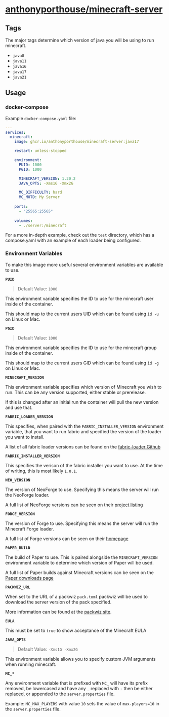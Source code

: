 # [anthonyporthouse/minecraft-server](https://github.com/anthonyporthouse/minecraft-server)

## Tags

The major tags determine which version of java you will be using to run minecraft.

- `java8`
- `java11`
- `java16`
- `java17`
- `java21`

## Usage

### docker-compose

Example `docker-compose.yaml` file:

```yaml
---
services:
  minecraft:
    image: ghcr.io/anthonyporthouse/minecraft-server:java17

    restart: unless-stopped

    environment:
      PUID: 1000
      PGID: 1000

      MINECRAFT_VERSION: 1.20.2
      JAVA_OPTS: -Xms1G -Xmx2G

      MC_DIFFICULTY: hard
      MC_MOTD: My Server
    
    ports:
      - "25565:25565"
    
    volumes:
      - ./server:/minecraft

```

For a more in-depth example, check out the `test` directory, which has a compose.yaml with an example of each loader being configured.

### Environment Variables

To make this image more useful several environment variables are available to use.

**`PUID`**

> Default Value: `1000`

This environment variable specifies the ID to use for the minecraft user inside of the container.

This should map to the current users UID which can be found using `id -u` on Linux or Mac.

**`PGID`**

> Default Value: `1000`

This environment variable specifies the ID to use for the minecraft group inside of the container.

This should map to the current users GID which can be found using `id -g` on Linux or Mac.

**`MINECRAFT_VERSION`**

This environment variable specifies which version of Minecraft you wish to run. This can be any version supported, either stable or prerelease.

If this is changed after an initial run the container will pull the new version and use that.

**`FABRIC_LOADER_VERSION`**

This specifies, when paired with the `FABRIC_INSTALLER_VERSION` environment variable, that you want to run fabric and specified the version of the loader you want to install.

A list of all fabric loader versions can be found on the [fabric-loader Github](https://github.com/FabricMC/fabric-loader/releases)

**`FABRIC_INSTALLER_VERSION`**

This specifies the verison of the fabric installer you want to use. At the time of writing, this is most likely `1.0.1`.

**`NEO_VERSION`**

The version of NeoForge to use. Specifying this means the server will run the NeoForge loader.

A full list of NeoForge versions can be seen on their [project listing](https://projects.neoforged.net/neoforged/neoforge)

**`FORGE_VERSION`**

The version of Forge to use. Specifying this means the server will run the Minecraft Forge loader.

A full list of Forge versions can be seen on their [homepage](https://files.minecraftforge.net/net/minecraftforge/forge/)

**`PAPER_BUILD`**

The build of Paper to use. This is paired alongside the `MINECRAFT_VERSION` environment variable to determine which version of Paper will be used.

A full list of Paper builds against Minecraft versions can be seen on the [Paper downloads page](https://papermc.io/downloads/paper)

**`PACKWIZ_URL`**

When set to the URL of a packwiz `pack.toml` packwiz will be used to download the server version of the pack specified.

More information can be found at the [packwiz site](https://packwiz.infra.link/).

**`EULA`**

This must be set to `true` to show acceptance of the Minecraft EULA

**`JAVA_OPTS`**

> Default Value: `-Xms1G -Xmx2G`

This environment variable allows you to specify custom JVM arguments when running minecraft.

**`MC_*`**

Any environment variable that is prefixed with `MC_` will have its prefix removed, be lowercased and have any `_` replaced with `-` then be either replaced, or appended to the `server.properties` file.

Example: `MC_MAX_PLAYERS` with value `10` sets the value of `max-players=10` in the `server.properties` file.
